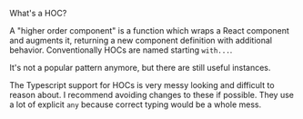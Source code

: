 What's a HOC?

A "higher order component" is a function which wraps a React component and augments it, returning a new component definition with additional behavior. Conventionally HOCs are named starting `with...`.

It's not a popular pattern anymore, but there are still useful instances.

The Typescript support for HOCs is very messy looking and difficult to reason about. I recommend avoiding changes to these if possible. They use a lot of explicit `any` because correct typing would be a whole mess.
